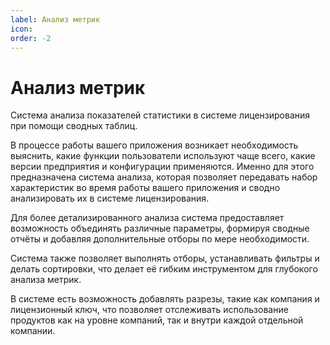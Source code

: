 ```yaml
---
label: Анализ метрик
icon: 
order: -2
---
```

# Анализ метрик

Система анализа показателей статистики в системе лицензирования при помощи сводных таблиц.

В процессе работы вашего приложения возникает необходимость выяснить, какие функции пользователи используют чаще всего, какие версии предприятия и конфигурации применяются. Именно для этого предназначена система анализа, которая позволяет передавать набор характеристик во время работы вашего приложения и сводно анализировать их в системе лицензирования.

Для более детализированного анализа система предоставляет возможность объединять различные параметры, формируя сводные отчёты и добавляя дополнительные отборы по мере необходимости.

Система также позволяет выполнять отборы, устанавливать фильтры и делать сортировки, что делает её гибким инструментом для глубокого анализа метрик.

В системе есть возможность добавлять разрезы, такие как компания и лицензионный ключ, что позволяет отслеживать использование продуктов как на уровне компаний, так и внутри каждой отдельной компании.
